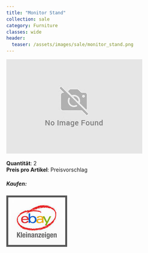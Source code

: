 ```yaml
---
title: "Monitor Stand"
collection: sale
category: Furniture
classes: wide
header: 
  teaser: /assets/images/sale/monitor_stand.png
---
```




<a href="">
  <img src="/assets/images/sale/monitor_stand.png" alt="Monitor Stand">
</a>

   **Quantit&#228;t**: 2  
   **Preis pro Artikel**: Preisvorschlag  


##### Kaufen:
<a href="">
  <img src="/assets/images/ebay.png" alt="Ebay Kleinanzeigen" style="border: 5px solid #555">
</a>

